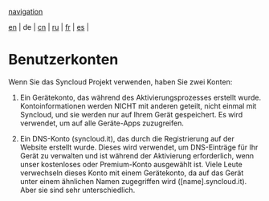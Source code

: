 [navigation](https://github.com/syncloud/docs/blob/master/de/index.md)

[en](https://github.com/syncloud/platform/wiki/Accounts) | 
de | 
[cn](https://github.com/syncloud/docs/blob/master/cn/content/Accounts.md) | 
[ru](https://github.com/syncloud/docs/blob/master/ru/content/Accounts.md) | 
[fr](https://github.com/syncloud/docs/blob/master/fr/content/Accounts.md) | 
[es](https://github.com/syncloud/docs/blob/master/es/content/Accounts.md) | 

# Benutzerkonten

Wenn Sie das Syncloud Projekt verwenden, haben Sie zwei Konten:

1. Ein Gerätekonto, das während des Aktivierungsprozesses erstellt wurde. Kontoinformationen werden NICHT mit anderen geteilt, nicht einmal mit Syncloud, und sie werden nur auf Ihrem Gerät gespeichert. Es wird verwendet, um auf alle Geräte-Apps zuzugreifen.

2. Ein DNS-Konto (syncloud.it), das durch die Registrierung auf der Website erstellt wurde. Dieses wird verwendet, um DNS-Einträge für Ihr Gerät zu verwalten und ist während der Aktivierung erforderlich, wenn unser kostenloses oder Premium-Konto ausgewählt ist. Viele Leute verwechseln dieses Konto mit einem Gerätekonto, da auf das Gerät unter einem ähnlichen Namen zugegriffen wird ([name].syncloud.it). Aber sie sind sehr unterschiedlich. 
